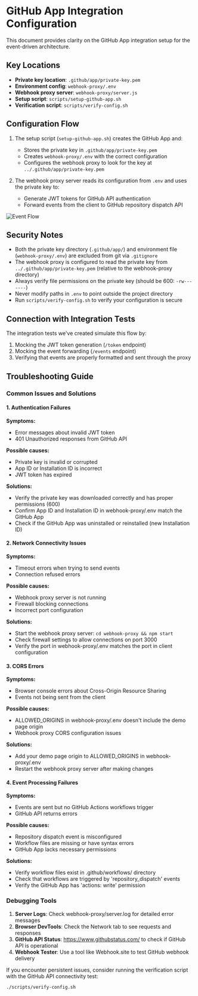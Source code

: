 # GitHub App Integration Configuration

This document provides clarity on the GitHub App integration setup for the event-driven architecture.

## Key Locations

- **Private key location**: `.github/app/private-key.pem`
- **Environment config**: `webhook-proxy/.env`
- **Webhook proxy server**: `webhook-proxy/server.js`
- **Setup script**: `scripts/setup-github-app.sh`
- **Verification script**: `scripts/verify-config.sh`

## Configuration Flow

1. The setup script (`setup-github-app.sh`) creates the GitHub App and:
   - Stores the private key in `.github/app/private-key.pem`
   - Creates `webhook-proxy/.env` with the correct configuration
   - Configures the webhook proxy to look for the key at `../.github/app/private-key.pem`

2. The webhook proxy server reads its configuration from `.env` and uses the private key to:
   - Generate JWT tokens for GitHub API authentication
   - Forward events from the client to GitHub repository dispatch API

![Event Flow](https://mermaid.ink/img/pako:eNp1UstOwzAQ_BVrz6ikbdLSXCpFQkKIExxA3HxZJ6lE4ijrFKVV_52NkwJCwJcdzc7szO6xUNohC0WjK2skUKecbJUPgqKqoQHN8KQBRVp9UNXr1B9GFjFkzQTB35yvKIMOw0Dqk-fBNUrRQr0YnbztVZnRuXUODZw5w9_FYgHpzXLrZ8kFgTHpJXGe51kmMqKdQs1Bi7xI9iRFTRLJWP-uZYgZtjwEcE4Ppp-s9YZ2g-qf7PoZ1jJYUCYFmURUWZzpv5dkRQI6B80_09__zxKHbzbnidBagb4qZxFsSoyjJ2CZVp6QyuKcpxm_0lVCNLzznDRXhNbUP3Kx1WhjPgKG42F_rO_4tUJvA6ZJLLztM0s3DbF1a8k4zcZ3J7KoI-RxqLZPYokZdqPrsMOt4_cPiIaeOQ)

## Security Notes

- Both the private key directory (`.github/app/`) and environment file (`webhook-proxy/.env`) are excluded from git via `.gitignore`
- The webhook proxy is configured to read the private key from `../.github/app/private-key.pem` (relative to the webhook-proxy directory)
- Always verify file permissions on the private key (should be 600: `-rw-------`)
- Never modify paths in `.env` to point outside the project directory
- Run `scripts/verify-config.sh` to verify your configuration is secure

## Connection with Integration Tests

The integration tests we've created simulate this flow by:
1. Mocking the JWT token generation (`/token` endpoint)
2. Mocking the event forwarding (`/events` endpoint)
3. Verifying that events are properly formatted and sent through the proxy

## Troubleshooting Guide

### Common Issues and Solutions

#### 1. Authentication Failures

**Symptoms:**
- Error messages about invalid JWT token
- 401 Unauthorized responses from GitHub API

**Possible causes:**
- Private key is invalid or corrupted
- App ID or Installation ID is incorrect
- JWT token has expired

**Solutions:**
- Verify the private key was downloaded correctly and has proper permissions (600)
- Confirm App ID and Installation ID in webhook-proxy/.env match the GitHub App
- Check if the GitHub App was uninstalled or reinstalled (new Installation ID)

#### 2. Network Connectivity Issues

**Symptoms:**
- Timeout errors when trying to send events
- Connection refused errors

**Possible causes:**
- Webhook proxy server is not running
- Firewall blocking connections
- Incorrect port configuration

**Solutions:**
- Start the webhook proxy server: `cd webhook-proxy && npm start`
- Check firewall settings to allow connections on port 3000
- Verify the port in webhook-proxy/.env matches the port in client configuration

#### 3. CORS Errors

**Symptoms:**
- Browser console errors about Cross-Origin Resource Sharing
- Events not being sent from the client

**Possible causes:**
- ALLOWED_ORIGINS in webhook-proxy/.env doesn't include the demo page origin
- Webhook proxy CORS configuration issues

**Solutions:**
- Add your demo page origin to ALLOWED_ORIGINS in webhook-proxy/.env
- Restart the webhook proxy server after making changes

#### 4. Event Processing Failures

**Symptoms:**
- Events are sent but no GitHub Actions workflows trigger
- GitHub API returns errors

**Possible causes:**
- Repository dispatch event is misconfigured
- Workflow files are missing or have syntax errors
- GitHub App lacks necessary permissions

**Solutions:**
- Verify workflow files exist in .github/workflows/ directory
- Check that workflows are triggered by 'repository_dispatch' events
- Verify the GitHub App has 'actions: write' permission

### Debugging Tools

1. **Server Logs**: Check webhook-proxy/server.log for detailed error messages
2. **Browser DevTools**: Check the Network tab to see requests and responses
3. **GitHub API Status**: https://www.githubstatus.com/ to check if GitHub API is operational
4. **Webhook Tester**: Use a tool like Webhook.site to test GitHub webhook delivery

If you encounter persistent issues, consider running the verification script with the GitHub API connectivity test:
```bash
./scripts/verify-config.sh
```

